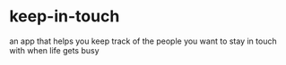 # keep-in-touch
an app that helps you keep track of the people you want to stay in touch with when life gets busy
